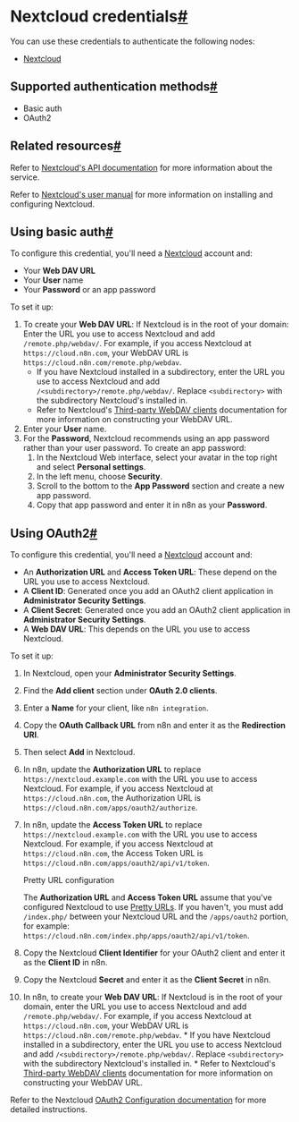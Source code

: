 [](https://github.com/n8n-io/n8n-docs/edit/main/docs/integrations/builtin/credentials/nextcloud.md "Edit this page")

# Nextcloud credentials[#](#nextcloud-credentials "Permanent link")

You can use these credentials to authenticate the following nodes:

*   [Nextcloud](../../app-nodes/n8n-nodes-base.nextcloud/)

## Supported authentication methods[#](#supported-authentication-methods "Permanent link")

*   Basic auth
*   OAuth2

## Related resources[#](#related-resources "Permanent link")

Refer to [Nextcloud's API documentation](https://nextcloud-server.netlify.app/) for more information about the service.

Refer to [Nextcloud's user manual](https://docs.nextcloud.com/server/stable/user_manual/en/contents.html) for more information on installing and configuring Nextcloud.

## Using basic auth[#](#using-basic-auth "Permanent link")

To configure this credential, you'll need a [Nextcloud](https://nextcloud.com/) account and:

*   Your **Web DAV URL**
*   Your **User** name
*   Your **Password** or an app password

To set it up:

1.  To create your **Web DAV URL**: If Nextcloud is in the root of your domain: Enter the URL you use to access Nextcloud and add `/remote.php/webdav/`. For example, if you access Nextcloud at `https://cloud.n8n.com`, your WebDAV URL is `https://cloud.n8n.com/remote.php/webdav`.
    *   If you have Nextcloud installed in a subdirectory, enter the URL you use to access Nextcloud and add `/<subdirectory>/remote.php/webdav/`. Replace `<subdirectory>` with the subdirectory Nextcloud's installed in.
    *   Refer to Nextcloud's [Third-party WebDAV clients](https://docs.nextcloud.com/server/stable/user_manual/en/files/access_webdav.html#third-party-webdav-clients) documentation for more information on constructing your WebDAV URL.
2.  Enter your **User** name.
3.  For the **Password**, Nextcloud recommends using an app password rather than your user password. To create an app password:
    1.  In the Nextcloud Web interface, select your avatar in the top right and select **Personal settings**.
    2.  In the left menu, choose **Security**.
    3.  Scroll to the bottom to the **App Password** section and create a new app password.
    4.  Copy that app password and enter it in n8n as your **Password**.

## Using OAuth2[#](#using-oauth2 "Permanent link")

To configure this credential, you'll need a [Nextcloud](https://nextcloud.com/) account and:

*   An **Authorization URL** and **Access Token URL**: These depend on the URL you use to access Nextcloud.
*   A **Client ID**: Generated once you add an OAuth2 client application in **Administrator Security Settings**.
*   A **Client Secret**: Generated once you add an OAuth2 client application in **Administrator Security Settings**.
*   A **Web DAV URL**: This depends on the URL you use to access Nextcloud.

To set it up:

1.  In Nextcloud, open your **Administrator Security Settings**.
2.  Find the **Add client** section under **OAuth 2.0 clients**.
3.  Enter a **Name** for your client, like `n8n integration`.
4.  Copy the **OAuth Callback URL** from n8n and enter it as the **Redirection URI**.
5.  Then select **Add** in Nextcloud.
6.  In n8n, update the **Authorization URL** to replace `https://nextcloud.example.com` with the URL you use to access Nextcloud. For example, if you access Nextcloud at `https://cloud.n8n.com`, the Authorization URL is `https://cloud.n8n.com/apps/oauth2/authorize`.
7.  In n8n, update the **Access Token URL** to replace `https://nextcloud.example.com` with the URL you use to access Nextcloud. For example, if you access Nextcloud at `https://cloud.n8n.com`, the Access Token URL is `https://cloud.n8n.com/apps/oauth2/api/v1/token`.
    
    Pretty URL configuration
    
    The **Authorization URL** and **Access Token URL** assume that you've configured Nextcloud to use [Pretty URLs](https://docs.nextcloud.com/server/latest/admin_manual/installation/source_installation.html#pretty-urls). If you haven't, you must add `/index.php/` between your Nextcloud URL and the `/apps/oauth2` portion, for example: `https://cloud.n8n.com/index.php/apps/oauth2/api/v1/token`.
    
8.  Copy the Nextcloud **Client Identifier** for your OAuth2 client and enter it as the **Client ID** in n8n.
    
9.  Copy the Nextcloud **Secret** and enter it as the **Client Secret** in n8n.
10.  In n8n, to create your **Web DAV URL**: If Nextcloud is in the root of your domain, enter the URL you use to access Nextcloud and add `/remote.php/webdav/`. For example, if you access Nextcloud at `https://cloud.n8n.com`, your WebDAV URL is `https://cloud.n8n.com/remote.php/webdav`.
    *   If you have Nextcloud installed in a subdirectory, enter the URL you use to access Nextcloud and add `/<subdirectory>/remote.php/webdav/`. Replace `<subdirectory>` with the subdirectory Nextcloud's installed in.
    *   Refer to Nextcloud's [Third-party WebDAV clients](https://docs.nextcloud.com/server/stable/user_manual/en/files/access_webdav.html#third-party-webdav-clients) documentation for more information on constructing your WebDAV URL.

Refer to the Nextcloud [OAuth2 Configuration documentation](https://docs.nextcloud.com/server/latest/admin_manual/configuration_server/oauth2.html) for more detailed instructions.